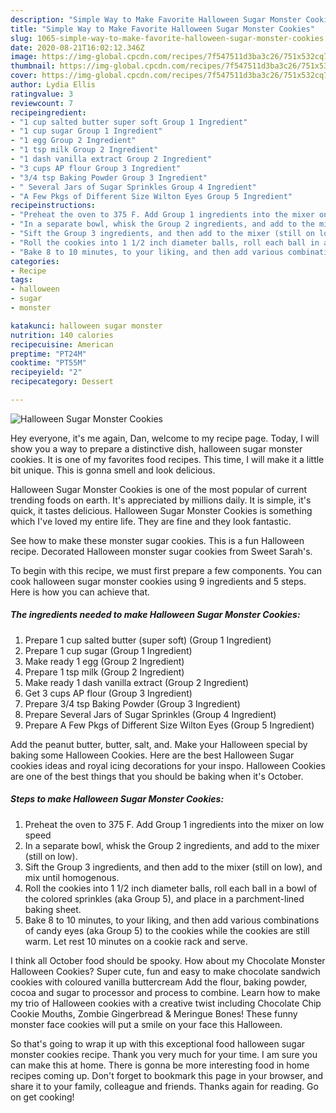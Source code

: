 ```yaml
---
description: "Simple Way to Make Favorite Halloween Sugar Monster Cookies"
title: "Simple Way to Make Favorite Halloween Sugar Monster Cookies"
slug: 1065-simple-way-to-make-favorite-halloween-sugar-monster-cookies
date: 2020-08-21T16:02:12.346Z
image: https://img-global.cpcdn.com/recipes/7f547511d3ba3c26/751x532cq70/halloween-sugar-monster-cookies-recipe-main-photo.jpg
thumbnail: https://img-global.cpcdn.com/recipes/7f547511d3ba3c26/751x532cq70/halloween-sugar-monster-cookies-recipe-main-photo.jpg
cover: https://img-global.cpcdn.com/recipes/7f547511d3ba3c26/751x532cq70/halloween-sugar-monster-cookies-recipe-main-photo.jpg
author: Lydia Ellis
ratingvalue: 3
reviewcount: 7
recipeingredient:
- "1 cup salted butter super soft Group 1 Ingredient"
- "1 cup sugar Group 1 Ingredient"
- "1 egg Group 2 Ingredient"
- "1 tsp milk Group 2 Ingredient"
- "1 dash vanilla extract Group 2 Ingredient"
- "3 cups AP flour Group 3 Ingredient"
- "3/4 tsp Baking Powder Group 3 Ingredient"
- " Several Jars of Sugar Sprinkles Group 4 Ingredient"
- "A Few Pkgs of Different Size Wilton Eyes Group 5 Ingredient"
recipeinstructions:
- "Preheat the oven to 375 F. Add Group 1 ingredients into the mixer on low speed"
- "In a separate bowl, whisk the Group 2 ingredients, and add to the mixer (still on low)."
- "Sift the Group 3 ingredients, and then add to the mixer (still on low), and mix until homogenous."
- "Roll the cookies into 1 1/2 inch diameter balls, roll each ball in a bowl of the colored sprinkles (aka Group 5), and place in a parchment-lined baking sheet."
- "Bake 8 to 10 minutes, to your liking, and then add various combinations of candy eyes (aka Group 5) to the cookies while the cookies are still warm. Let rest 10 minutes on a cookie rack and serve."
categories:
- Recipe
tags:
- halloween
- sugar
- monster

katakunci: halloween sugar monster 
nutrition: 140 calories
recipecuisine: American
preptime: "PT24M"
cooktime: "PT55M"
recipeyield: "2"
recipecategory: Dessert

---
```



![Halloween Sugar Monster Cookies](https://img-global.cpcdn.com/recipes/7f547511d3ba3c26/751x532cq70/halloween-sugar-monster-cookies-recipe-main-photo.jpg)

Hey everyone, it's me again, Dan, welcome to my recipe page. Today, I will show you a way to prepare a distinctive dish, halloween sugar monster cookies. It is one of my favorites food recipes. This time, I will make it a little bit unique. This is gonna smell and look delicious.

Halloween Sugar Monster Cookies is one of the most popular of current trending foods on earth. It's appreciated by millions daily. It is simple, it's quick, it tastes delicious. Halloween Sugar Monster Cookies is something which I've loved my entire life. They are fine and they look fantastic.

See how to make these monster sugar cookies. This is a fun Halloween recipe. Decorated Halloween monster sugar cookies from Sweet Sarah&#39;s.


To begin with this recipe, we must first prepare a few components. You can cook halloween sugar monster cookies using 9 ingredients and 5 steps. Here is how you can achieve that.

<!--inarticleads1-->

##### The ingredients needed to make Halloween Sugar Monster Cookies:

1. Prepare 1 cup salted butter (super soft) (Group 1 Ingredient)
1. Prepare 1 cup sugar (Group 1 Ingredient)
1. Make ready 1 egg (Group 2 Ingredient)
1. Prepare 1 tsp milk (Group 2 Ingredient)
1. Make ready 1 dash vanilla extract (Group 2 Ingredient)
1. Get 3 cups AP flour (Group 3 Ingredient)
1. Prepare 3/4 tsp Baking Powder (Group 3 Ingredient)
1. Prepare  Several Jars of Sugar Sprinkles (Group 4 Ingredient)
1. Prepare A Few Pkgs of Different Size Wilton Eyes (Group 5 Ingredient)


Add the peanut butter, butter, salt, and. Make your Halloween special by baking some Halloween Cookies. Here are the best Halloween Sugar cookies ideas and royal icing decorations for your inspo. Halloween Cookies are one of the best things that you should be baking when it&#39;s October. 

<!--inarticleads2-->

##### Steps to make Halloween Sugar Monster Cookies:

1. Preheat the oven to 375 F. Add Group 1 ingredients into the mixer on low speed
1. In a separate bowl, whisk the Group 2 ingredients, and add to the mixer (still on low).
1. Sift the Group 3 ingredients, and then add to the mixer (still on low), and mix until homogenous.
1. Roll the cookies into 1 1/2 inch diameter balls, roll each ball in a bowl of the colored sprinkles (aka Group 5), and place in a parchment-lined baking sheet.
1. Bake 8 to 10 minutes, to your liking, and then add various combinations of candy eyes (aka Group 5) to the cookies while the cookies are still warm. Let rest 10 minutes on a cookie rack and serve.


I think all October food should be spooky. How about my Chocolate Monster Halloween Cookies? Super cute, fun and easy to make chocolate sandwich cookies with coloured vanilla buttercream Add the flour, baking powder, cocoa and sugar to processor and process to combine. Learn how to make my trio of Halloween cookies with a creative twist including Chocolate Chip Cookie Mouths, Zombie Gingerbread &amp; Meringue Bones! These funny monster face cookies will put a smile on your face this Halloween. 

So that's going to wrap it up with this exceptional food halloween sugar monster cookies recipe. Thank you very much for your time. I am sure you can make this at home. There is gonna be more interesting food in home recipes coming up. Don't forget to bookmark this page in your browser, and share it to your family, colleague and friends. Thanks again for reading. Go on get cooking!
